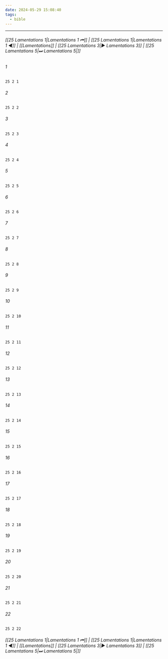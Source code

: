 ```yaml
---
date: 2024-05-29 15:08:40
tags:
  - bible
---
```

___

###### [[25 Lamentations 1|Lamentations 1 ⏮]] | [[25 Lamentations 1|Lamentations 1 ◀]] | [[Lamentations]] | [[25 Lamentations 3|▶ Lamentations 3]] | [[25 Lamentations 5|⏭ Lamentations 5|]]

###### 1
``` verse
25 2 1 
```
###### 2
``` verse
25 2 2 
```
###### 3
``` verse
25 2 3 
```
###### 4
``` verse
25 2 4 
```
###### 5
``` verse
25 2 5 
```
###### 6
``` verse
25 2 6 
```
###### 7
``` verse
25 2 7 
```
###### 8
``` verse
25 2 8 
```
###### 9
``` verse
25 2 9 
```
###### 10
``` verse
25 2 10 
```
###### 11
``` verse
25 2 11 
```
###### 12
``` verse
25 2 12 
```
###### 13
``` verse
25 2 13 
```
###### 14
``` verse
25 2 14 
```
###### 15
``` verse
25 2 15 
```
###### 16
``` verse
25 2 16 
```
###### 17
``` verse
25 2 17 
```
###### 18
``` verse
25 2 18 
```
###### 19
``` verse
25 2 19 
```
###### 20
``` verse
25 2 20 
```
###### 21
``` verse
25 2 21 
```
###### 22
``` verse
25 2 22 
```

###### [[25 Lamentations 1|Lamentations 1 ⏮]] | [[25 Lamentations 1|Lamentations 1 ◀]] | [[Lamentations]] | [[25 Lamentations 3|▶ Lamentations 3]] | [[25 Lamentations 5|⏭ Lamentations 5|]]

